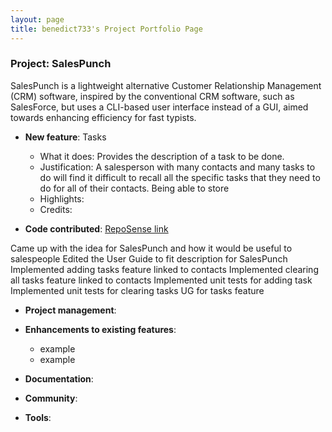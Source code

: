 ```yaml
---
layout: page
title: benedict733's Project Portfolio Page
---
```


### Project: SalesPunch

SalesPunch is a lightweight alternative Customer Relationship Management (CRM)
software, inspired by the conventional CRM software, such as SalesForce, but uses
a CLI-based user interface instead of a GUI, aimed towards enhancing efficiency
for fast typists.

* **New feature**: Tasks
    * What it does: Provides the description of a task to be done.
    * Justification: A salesperson with many contacts and many tasks to do will find it difficult to recall all the 
      specific tasks that they need to do for all of their contacts. Being able to store 
    * Highlights:
    * Credits:

* **Code contributed**: [RepoSense link]()

Came up with the idea for SalesPunch and how it would be useful to salespeople
Edited the User Guide to fit description for SalesPunch
Implemented adding tasks feature linked to contacts
Implemented clearing all tasks feature linked to contacts
Implemented unit tests for adding task
Implemented unit tests for clearing tasks
UG for tasks feature

* **Project management**:

* **Enhancements to existing features**:
    * example
    * example

* **Documentation**:

* **Community**:

* **Tools**:
